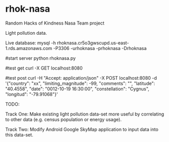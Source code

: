 rhok-nasa
=========

Random Hacks of Kindness Nasa Team project

Light pollution data. 

Live database:
mysql -h rhoknasa.cr5o3gwscupd.us-east-1.rds.amazonaws.com -P3306 -urhoknasa -prhoknasa -Drhoknasa

#start server
python rhoknasa.py

#test get
curl -X GET localhost:8080

#test post
curl -H "Accept: application/json" -X POST localhost:8080 -d '{\"country\": \"xx\", \"limiting_magnitude\": -99, \"comments\": \"\", \"latitude\": \"40.4558\", \"date\": \"0012-10-19 16:30:00\", \"constellation\": \"Cygnus\", \"longitud\": \"-79.91068\"}'

TODO:

Track One: Make existing light pollution data-set more useful by correlating to other data (e.g. census population or energy usage). 

Track Two: Modify Android Google SkyMap application to input data into this data-set.


